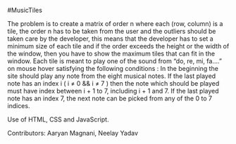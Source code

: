 #MusicTiles

The problem is to create a matrix of order n where each (row, column) is a tile, the order n has
to be taken from the user and the outliers should be taken care by the developer, this means
that the developer has to set a minimum size of each tile and if the order exceeds the height
or the width of the window, then you have to show the maximum tiles that can fit in the
window.
Each tile is meant to play one of the sound from “do, re, mi, fa….” on mouse hover satisfying
the following conditions :
In the beginning the site should play any note from the eight musical notes.
If the last played note has an index i ( i ≠ 0 && i ≠ 7 ) then the note which should be played
must have index between i + 1 to 7, including i + 1 and 7.
If the last played note has an index 7, the next note can be picked from any of the 0 to 7
indices.

Use of HTML, CSS and JavaScript.

Contributors: Aaryan Magnani, Neelay Yadav
